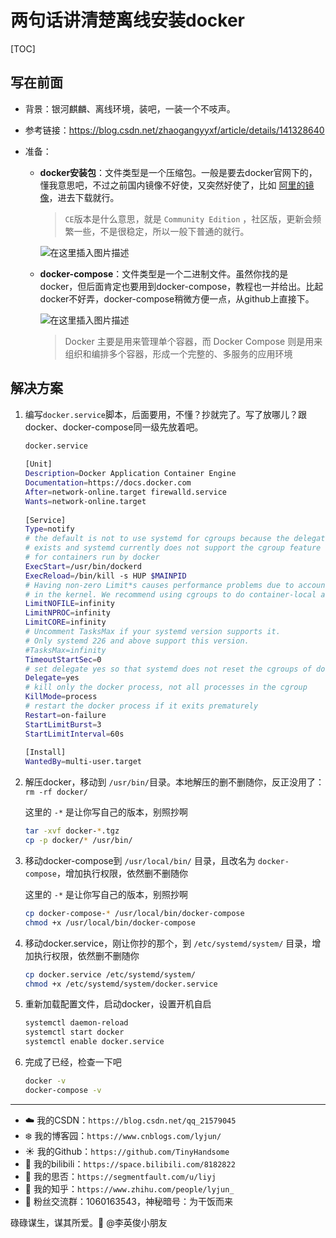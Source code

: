 # 两句话讲清楚离线安装docker

[TOC]

## 写在前面

- 背景：银河麒麟、离线环境，装吧，一装一个不吱声。

- 参考链接：https://blog.csdn.net/zhaogangyyxf/article/details/141328640

- 准备：

  - **docker安装包**：文件类型是一个压缩包。一般是要去docker官网下的，懂我意思吧，不过之前国内镜像不好使，又突然好使了，比如 [阿里的镜像](http://mirrors.aliyun.com/docker-ce/linux/static/stable/)，进去下载就行。

    > `CE`版本是什么意思，就是 `Community Edition` ，社区版，更新会频繁一些，不是很稳定，所以一般下普通的就行。

    ![在这里插入图片描述](https://i-blog.csdnimg.cn/direct/77ab01a062e84f59aebb51e109322e8d.png)

  - **docker-compose**：文件类型是一个二进制文件。虽然你找的是docker，但后面肯定也要用到docker-compose，教程也一并给出。比起docker不好弄，docker-compose稍微方便一点，从github上直接下。

    ![在这里插入图片描述](https://i-blog.csdnimg.cn/direct/18a81a57f22047d9a339a8e805158f07.png)

    > Docker 主要是用来管理单个容器，而 Docker Compose 则是用来组织和编排多个容器，形成一个完整的、多服务的应用环境


## 解决方案

1. 编写`docker.service`脚本，后面要用，不懂？抄就完了。写了放哪儿？跟docker、docker-compose同一级先放着吧。

   ```bash
   docker.service
    
   [Unit]
   Description=Docker Application Container Engine
   Documentation=https://docs.docker.com
   After=network-online.target firewalld.service
   Wants=network-online.target
    
   [Service]
   Type=notify
   # the default is not to use systemd for cgroups because the delegate issues still
   # exists and systemd currently does not support the cgroup feature set required
   # for containers run by docker
   ExecStart=/usr/bin/dockerd
   ExecReload=/bin/kill -s HUP $MAINPID
   # Having non-zero Limit*s causes performance problems due to accounting overhead
   # in the kernel. We recommend using cgroups to do container-local accounting.
   LimitNOFILE=infinity
   LimitNPROC=infinity
   LimitCORE=infinity
   # Uncomment TasksMax if your systemd version supports it.
   # Only systemd 226 and above support this version.
   #TasksMax=infinity
   TimeoutStartSec=0
   # set delegate yes so that systemd does not reset the cgroups of docker containers
   Delegate=yes
   # kill only the docker process, not all processes in the cgroup
   KillMode=process
   # restart the docker process if it exits prematurely
   Restart=on-failure
   StartLimitBurst=3
   StartLimitInterval=60s
    
   [Install]
   WantedBy=multi-user.target
   ```

2. 解压docker，移动到 `/usr/bin/`目录。本地解压的删不删随你，反正没用了：`rm -rf docker/`

   这里的 `-*` 是让你写自己的版本，别照抄啊

   ```bash
   tar -xvf docker-*.tgz
   cp -p docker/* /usr/bin/
   ```

3. 移动docker-compose到 `/usr/local/bin/` 目录，且改名为 `docker-compose`，增加执行权限，依然删不删随你

   这里的 `-*` 是让你写自己的版本，别照抄啊

   ```bash
   cp docker-compose-* /usr/local/bin/docker-compose
   chmod +x /usr/local/bin/docker-compose
   ```

4. 移动docker.service，刚让你抄的那个，到 `/etc/systemd/system/` 目录，增加执行权限，依然删不删随你

   ```bash
   cp docker.service /etc/systemd/system/
   chmod +x /etc/systemd/system/docker.service
   ```

5. 重新加载配置文件，启动docker，设置开机自启

   ```bash
   systemctl daemon-reload
   systemctl start docker
   systemctl enable docker.service
   ```

6. 完成了已经，检查一下吧

   ```bash
   docker -v
   docker-compose -v
   ```


------


- :cloud: 我的CSDN：`https://blog.csdn.net/qq_21579045`
- :snowflake: 我的博客园：`https://www.cnblogs.com/lyjun/`
- :sunny: 我的Github：`https://github.com/TinyHandsome`
- :rainbow: 我的bilibili：`https://space.bilibili.com/8182822`
- :avocado: 我的思否：`https://segmentfault.com/u/liyj`
- :tomato: 我的知乎：`https://www.zhihu.com/people/lyjun_`
- :penguin: 粉丝交流群：1060163543，神秘暗号：为干饭而来

碌碌谋生，谋其所爱。:ocean:              @李英俊小朋友
